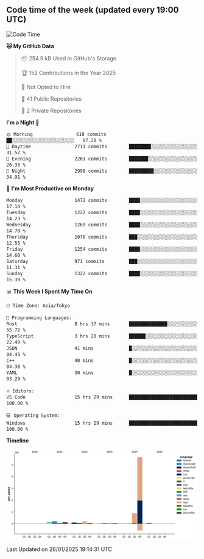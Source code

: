 ## Code time of the week (updated every 19:00 UTC)

<!--START_SECTION:waka-->
![Code Time](http://img.shields.io/badge/Code%20Time-4%2C187%20hrs%204%20mins-blue)

**🐱 My GitHub Data** 

> 📦 254.9 kB Used in GitHub's Storage 
 > 
> 🏆 152 Contributions in the Year 2025
 > 
> 🚫 Not Opted to Hire
 > 
> 📜 41 Public Repositories 
 > 
> 🔑 2 Private Repositories 
 > 
**I'm a Night 🦉** 

```text
🌞 Morning                618 commits         ██░░░░░░░░░░░░░░░░░░░░░░░   07.20 % 
🌆 Daytime                2711 commits        ████████░░░░░░░░░░░░░░░░░   31.57 % 
🌃 Evening                2261 commits        ███████░░░░░░░░░░░░░░░░░░   26.33 % 
🌙 Night                  2998 commits        █████████░░░░░░░░░░░░░░░░   34.91 % 
```
📅 **I'm Most Productive on Monday** 

```text
Monday                   1472 commits        ████░░░░░░░░░░░░░░░░░░░░░   17.14 % 
Tuesday                  1222 commits        ████░░░░░░░░░░░░░░░░░░░░░   14.23 % 
Wednesday                1269 commits        ████░░░░░░░░░░░░░░░░░░░░░   14.78 % 
Thursday                 1078 commits        ███░░░░░░░░░░░░░░░░░░░░░░   12.55 % 
Friday                   1254 commits        ████░░░░░░░░░░░░░░░░░░░░░   14.60 % 
Saturday                 971 commits         ███░░░░░░░░░░░░░░░░░░░░░░   11.31 % 
Sunday                   1322 commits        ████░░░░░░░░░░░░░░░░░░░░░   15.39 % 
```


📊 **This Week I Spent My Time On** 

```text
🕑︎ Time Zone: Asia/Tokyo

💬 Programming Languages: 
Rust                     8 hrs 37 mins       ██████████████░░░░░░░░░░░   55.72 % 
TypeScript               3 hrs 28 mins       ██████░░░░░░░░░░░░░░░░░░░   22.49 % 
JSON                     41 mins             █░░░░░░░░░░░░░░░░░░░░░░░░   04.45 % 
C++                      40 mins             █░░░░░░░░░░░░░░░░░░░░░░░░   04.38 % 
YAML                     30 mins             █░░░░░░░░░░░░░░░░░░░░░░░░   03.29 % 

🔥 Editors: 
VS Code                  15 hrs 29 mins      █████████████████████████   100.00 % 

💻 Operating System: 
Windows                  15 hrs 29 mins      █████████████████████████   100.00 % 
```

**Timeline**

![Lines of Code chart](https://raw.githubusercontent.com/SARDONYX-sard/SARDONYX-sard/main/assets/bar_graph.png)


 Last Updated on 26/01/2025 19:14:31 UTC
<!--END_SECTION:waka-->